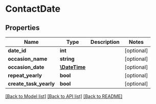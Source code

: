# ContactDate

## Properties
Name | Type | Description | Notes
------------ | ------------- | ------------- | -------------
**date_id** | **int** |  | [optional] 
**occasion_name** | **string** |  | [optional] 
**occasion_date** | [**\DateTime**](\DateTime.md) |  | [optional] 
**repeat_yearly** | **bool** |  | [optional] 
**create_task_yearly** | **bool** |  | [optional] 

[[Back to Model list]](../README.md#documentation-for-models) [[Back to API list]](../README.md#documentation-for-api-endpoints) [[Back to README]](../README.md)


